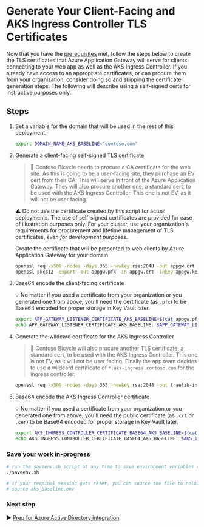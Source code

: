 # Generate Your Client-Facing and AKS Ingress Controller TLS Certificates

Now that you have the [prerequisites](./01-prerequisites.md) met, follow the steps below to create the TLS certificates that Azure Application Gateway will serve for clients connecting to your web app as well as the AKS Ingress Controller. If you already have access to an appropriate certificates, or can procure them from your organization, consider doing so and skipping the certificate generation steps. The following will describe using a self-signed certs for instructive purposes only.

## Steps

1. Set a variable for the domain that will be used in the rest of this deployment.

   ```bash
   export DOMAIN_NAME_AKS_BASELINE="contoso.com"
   ```

1. Generate a client-facing self-signed TLS certificate

   > :book: Contoso Bicycle needs to procure a CA certificate for the web site. As this is going to be a user-facing site, they purchase an EV cert from their CA. This will serve in front of the Azure Application Gateway. They will also procure another one, a standard cert, to be used with the AKS Ingress Controller. This one is not EV, as it will not be user facing.

   :warning: Do not use the certificate created by this script for actual deployments. The use of self-signed certificates are provided for ease of illustration purposes only. For your cluster, use your organization's requirements for procurement and lifetime management of TLS certificates, _even for development purposes_.

   Create the certificate that will be presented to web clients by Azure Application Gateway for your domain.

   ```bash
   openssl req -x509 -nodes -days 365 -newkey rsa:2048 -out appgw.crt -keyout appgw.key -subj "/CN=bicycle.${DOMAIN_NAME_AKS_BASELINE}/O=Contoso Bicycle" -addext "subjectAltName = DNS:bicycle.${DOMAIN_NAME_AKS_BASELINE}" -addext "keyUsage = digitalSignature" -addext "extendedKeyUsage = serverAuth"
   openssl pkcs12 -export -out appgw.pfx -in appgw.crt -inkey appgw.key -passout pass:
   ```

1. Base64 encode the client-facing certificate

   :bulb: No matter if you used a certificate from your organization or you generated one from above, you'll need the certificate (as `.pfx`) to be Base64 encoded for proper storage in Key Vault later.

   ```bash
   export APP_GATEWAY_LISTENER_CERTIFICATE_AKS_BASELINE=$(cat appgw.pfx | base64 | tr -d '\n')
   echo APP_GATEWAY_LISTENER_CERTIFICATE_AKS_BASELINE: $APP_GATEWAY_LISTENER_CERTIFICATE_AKS_BASELINE
   ```

1. Generate the wildcard certificate for the AKS Ingress Controller

   > :book: Contoso Bicycle will also procure another TLS certificate, a standard cert, to be used with the AKS Ingress Controller. This one is not EV, as it will not be user facing. Finally the app team decides to use a wildcard certificate of `*.aks-ingress.contoso.com` for the ingress controller.

   ```bash
   openssl req -x509 -nodes -days 365 -newkey rsa:2048 -out traefik-ingress-internal-aks-ingress-tls.crt -keyout traefik-ingress-internal-aks-ingress-tls.key -subj "/CN=*.aks-ingress.${DOMAIN_NAME_AKS_BASELINE}/O=Contoso AKS Ingress"
   ```

1. Base64 encode the AKS Ingress Controller certificate

   :bulb: No matter if you used a certificate from your organization or you generated one from above, you'll need the public certificate (as `.crt` or `.cer`) to be Base64 encoded for proper storage in Key Vault later.

   ```bash
   export AKS_INGRESS_CONTROLLER_CERTIFICATE_BASE64_AKS_BASELINE=$(cat traefik-ingress-internal-aks-ingress-tls.crt | base64 | tr -d '\n')
   echo AKS_INGRESS_CONTROLLER_CERTIFICATE_BASE64_AKS_BASELINE: $AKS_INGRESS_CONTROLLER_CERTIFICATE_BASE64_AKS_BASELINE
   ```

### Save your work in-progress

```bash
# run the saveenv.sh script at any time to save environment variables created above to aks_baseline.env
./saveenv.sh

# if your terminal session gets reset, you can source the file to reload the environment variables
# source aks_baseline.env
```

### Next step

:arrow_forward: [Prep for Azure Active Directory integration](./03-aad.md)
